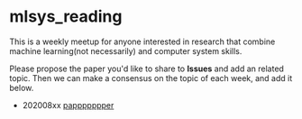 # mlsys_reading

This is a weekly meetup for anyone interested in research that combine machine learning(not necessarily) and computer system skills.

Please propose the paper you'd like to share to **Issues** and add an related topic. Then we can make a consensus on the topic of each week, and add it below.


+ 202008xx    [pappppppper](http://www.google.com/)


